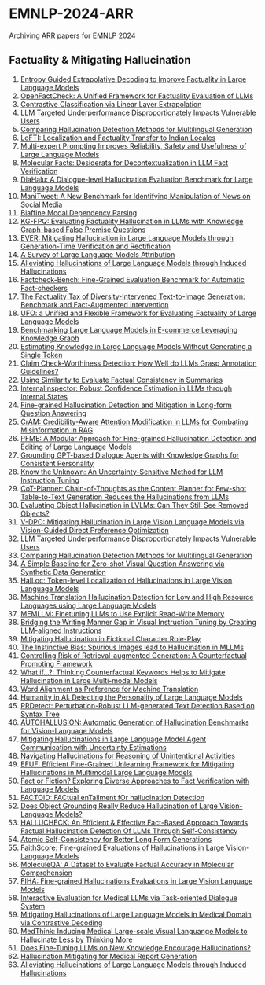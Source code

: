 # EMNLP-2024-ARR
Archiving ARR papers for EMNLP 2024

## Factuality & Mitigating Hallucination

1) [Entropy Guided Extrapolative Decoding to Improve Factuality in Large Language Models](https://openreview.net/forum?id=wnZ5gINYfO)
2) [OpenFactCheck: A Unified Framework for Factuality Evaluation of LLMs](https://openreview.net/forum?id=1WvIFEPNG1)
3) [Contrastive Classification via Linear Layer Extrapolation](https://openreview.net/forum?id=1w6HKalqgi)
4) [LLM Targeted Underperformance Disproportionately Impacts Vulnerable Users](https://openreview.net/forum?id=8OrxBZI2zO)
5) [Comparing Hallucination Detection Methods for Multilingual Generation](https://openreview.net/forum?id=8LeNxDkH3A)
6) [LoFTI: Localization and Factuality Transfer to Indian Locales](https://openreview.net/forum?id=9i8z3sC6Fe)
7) [Multi-expert Prompting Improves Reliability, Safety and Usefulness of Large Language Models](https://openreview.net/forum?id=9yeUsKoDe0)
8) [Molecular Facts: Desiderata for Decontextualization in LLM Fact Verification](https://openreview.net/forum?id=FzEMhmC8jZ)
9) [DiaHalu: A Dialogue-level Hallucination Evaluation Benchmark for Large Language Models](https://openreview.net/forum?id=GlZpVV2KgN)
10) [ManiTweet: A New Benchmark for Identifying Manipulation of News on Social Media](https://openreview.net/forum?id=HccN11PPRB)
11) [Biaffine Modal Dependency Parsing](https://openreview.net/forum?id=MJEaWaxC6B)
12) [KG-FPQ: Evaluating Factuality Hallucination in LLMs with Knowledge Graph-based False Premise Questions](https://openreview.net/forum?id=SzRQxGCQor)
13) [EVER: Mitigating Hallucination in Large Language Models through Generation-Time Verification and Rectification](https://openreview.net/forum?id=U15vRrs5lw)
14) [A Survey of Large Language Models Attribution](https://openreview.net/forum?id=VQ2aOIolZh)
15) [Alleviating Hallucinations of Large Language Models through Induced Hallucinations](https://openreview.net/forum?id=X2LNm1SCjs)
16) [Factcheck-Bench: Fine-Grained Evaluation Benchmark for Automatic Fact-checkers](https://openreview.net/forum?id=ZgVD1BnR6f)
17) [The Factuality Tax of Diversity-Intervened Text-to-Image Generation: Benchmark and Fact-Augmented Intervention](https://openreview.net/forum?id=bRQEN4N4qo)
18) [UFO: a Unified and Flexible Framework for Evaluating Factuality of Large Language Models](https://openreview.net/forum?id=i2TboPArOr)
19) [Benchmarking Large Language Models in E-commerce Leveraging Knowledge Graph](https://openreview.net/forum?id=l1YOKJeavf)
20) [Estimating Knowledge in Large Language Models Without Generating a Single Token](https://openreview.net/forum?id=qd3tzSnUN6)
21) [Claim Check-Worthiness Detection: How Well do LLMs Grasp Annotation Guidelines?](https://openreview.net/forum?id=v6ivlRk0i5)
22) [Using Similarity to Evaluate Factual Consistency in Summaries](https://openreview.net/forum?id=yQ6Jk7muDr)
23) [InternalInspector: Robust Confidence Estimation in LLMs through Internal States](https://openreview.net/forum?id=1lMN0xV5tg)
24) [Fine-grained Hallucination Detection and Mitigation in Long-form Question Answering](https://openreview.net/forum?id=2iY6CsW5Yp)
25) [CrAM: Credibility-Aware Attention Modification in LLMs for Combating Misinformation in RAG](https://openreview.net/forum?id=39KtrP3axP)
26) [PFME: A Modular Approach for Fine-grained Hallucination Detection and Editing of Large Language Models](https://openreview.net/forum?id=3MaDUX0SXc)
27) [Grounding GPT-based Dialogue Agents with Knowledge Graphs for Consistent Personality](https://openreview.net/forum?id=4SudP0Fuiz)
28) [Know the Unknown: An Uncertainty-Sensitive Method for LLM Instruction Tuning](https://openreview.net/forum?id=4YI6uh91Jg)
29) [CoT-Planner: Chain-of-Thoughts as the Content Planner for Few-shot Table-to-Text Generation Reduces the Hallucinations from LLMs](https://openreview.net/forum?id=5DcsbWHY0O)
30) [Evaluating Object Hallucination in LVLMs: Can They Still See Removed Objects?](https://openreview.net/forum?id=5kbAvWJVtv)
31) [V-DPO: Mitigating Hallucination in Large Vision Language Models via Vision-Guided Direct Preference Optimization](https://openreview.net/forum?id=6v0aNxTXuG)
32) [LLM Targeted Underperformance Disproportionately Impacts Vulnerable Users](https://openreview.net/forum?id=8OrxBZI2zO)
33) [Comparing Hallucination Detection Methods for Multilingual Generation](https://openreview.net/forum?id=8LeNxDkH3A)
34) [A Simple Baseline for Zero-shot Visual Question Answering via Synthetic Data Generation](https://openreview.net/forum?id=9dkTWqRy5S)
35) [HalLoc: Token-level Localization of Hallucinations in Large Vision Language Models](https://openreview.net/forum?id=9upwOJYJAr)
36) [Machine Translation Hallucination Detection for Low and High Resource Languages using Large Language Models](https://openreview.net/forum?id=Aqp3VzWHus)
37) [MEMLLM: Finetuning LLMs to Use Explicit Read-Write Memory](https://openreview.net/forum?id=CABNvm4tQ5)
38) [Bridging the Writing Manner Gap in Visual Instruction Tuning by Creating LLM-aligned Instructions](https://openreview.net/forum?id=CN9EUevAqC)
39) [Mitigating Hallucination in Fictional Character Role-Play](https://openreview.net/forum?id=CrF1t2Qqyi)
40) [The Instinctive Bias: Spurious Images lead to Hallucination in MLLMs](https://openreview.net/forum?id=DA4XQ3VciF)
41) [Controlling Risk of Retrieval-augmented Generation: A Counterfactual Prompting Framework](https://openreview.net/forum?id=DZhqSyXAgo)
42) [What if...?: Thinking Counterfactual Keywords Helps to Mitigate Hallucination in Large Multi-modal Models](https://openreview.net/forum?id=DgC6HolAhm)
43) [Word Alignment as Preference for Machine Translation](https://openreview.net/forum?id=DgZWp1VqPN)
44) [Humanity in AI: Detecting the Personality of Large Language Models](https://openreview.net/forum?id=E6aEhSlwHw)
45) [PRDetect: Perturbation-Robust LLM-generated Text Detection Based on Syntax Tree](https://openreview.net/forum?id=ECCTVtJCae)
46) [AUTOHALLUSION: Automatic Generation of Hallucination Benchmarks for Vision-Language Models](https://openreview.net/forum?id=EDCOgqo4dK)
47) [Mitigating Hallucinations in Large Language Model Agent Communication with Uncertainty Estimations](https://openreview.net/forum?id=zcFbcwrx7O)
48) [Navigating Hallucinations for Reasoning of Unintentional Activities](https://openreview.net/forum?id=rw3Gzlopou)
49) [EFUF: Efficient Fine-Grained Unlearning Framework for Mitigating Hallucinations in Multimodal Large Language Models](https://openreview.net/forum?id=r9BWCloj54)
50) [Fact or Fiction? Exploring Diverse Approaches to Fact Verification with Language Models](https://openreview.net/forum?id=qoK5NRj9Ae)
51) [FACTOID: FACtual enTailment fOr hallucInation Detection](https://openreview.net/forum?id=qH8bArdz9R)
52) [Does Object Grounding Really Reduce Hallucination of Large Vision-Language Models?](https://openreview.net/forum?id=o3SAmsK48q)
53) [HALLUCHECK: An Efficient & Effective Fact-Based Approach Towards Factual Hallucination Detection Of LLMs Through Self-Consistency](https://openreview.net/forum?id=nG4y9gy0jn)
54) [Atomic Self-Consistency for Better Long Form Generations](https://openreview.net/forum?id=mUmFgGtWni)
55) [FaithScore: Fine-grained Evaluations of Hallucinations in Large Vision-Language Models](https://openreview.net/forum?id=mMB3iPeN6d)
56) [MoleculeQA: A Dataset to Evaluate Factual Accuracy in Molecular Comprehension](https://openreview.net/forum?id=it6eZSe3TG)
57) [FIHA: Fine-grained Hallucinations Evaluations in Large Vision Language Models](https://openreview.net/forum?id=galuhSN7am)
58) [Interactive Evaluation for Medical LLMs via Task-oriented Dialogue System](https://openreview.net/forum?id=eGn3TYJJbP)
59) [Mitigating Hallucinations of Large Language Models in Medical Domain via Contrastive Decoding](https://openreview.net/forum?id=dt0WRSK6cL)
60) [MedThink: Inducing Medical Large-scale Visual Languange Models to Hallucinate Less by Thinking More](https://openreview.net/forum?id=ciPpzGFrfW)
61) [Does Fine-Tuning LLMs on New Knowledge Encourage Hallucinations?](https://openreview.net/forum?id=btfCvWz5vO)
62) [Hallucination Mitigating for Medical Report Generation](https://openreview.net/forum?id=X9h5qaKqqT)
63) [Alleviating Hallucinations of Large Language Models through Induced Hallucinations](https://openreview.net/forum?id=X2LNm1SCjs)
